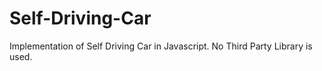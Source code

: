 # Self-Driving-Car

Implementation of Self Driving Car in Javascript. No Third Party Library is used.